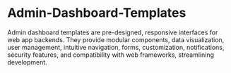 # Admin-Dashboard-Templates
 Admin dashboard templates are pre-designed, responsive interfaces for web app backends. They provide modular components, data visualization, user management, intuitive navigation, forms, customization, notifications, security features, and compatibility with web frameworks, streamlining development.
